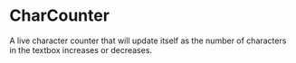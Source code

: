 # CharCounter
A live character counter that will update itself as the number of characters in the textbox increases or decreases.
